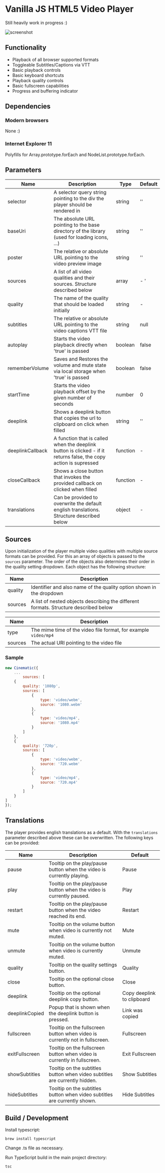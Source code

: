 # Vanilla JS HTML5 Video Player

Still heavily work in progress :)

![screenshot](https://user-images.githubusercontent.com/2427877/121416664-559c7c80-c969-11eb-95d7-aeed87b1168a.png)

## Functionality

- Playback of all browser supported formats
- Toggleable Subtitles/Captions via VTT
- Basic playback controls
- Basic keyboard shortcuts
- Playback quality controls
- Basic fullscreen capabilities
- Progress and buffering indicator

## Dependencies

### Modern browsers

None :)

### Internet Explorer 11

Polyfills for Array.prototype.forEach and NodeList.prototype.forEach.

## Parameters

| Name             | Description                                                                                                       | Type     | Default |
|------------------|-------------------------------------------------------------------------------------------------------------------|----------|--|
| selector         | A selector query string pointing to the div the player should be rendered in                                      | string   | '' |
| baseUri          | The absolute URL pointing to the base directory of the library (used for loading icons, ...)                      | string   | '' |
| poster           | The relative or absolute URL pointing to the video preview image                                                  | string   | '' |
| sources          | A list of all video qualities and their sources. Structure described below                                        | array    | - '
| quality          | The name of the quality that should be loaded initially                                                           | string   | - |
| subtitles        | The relative or absolute URL pointing to the video captions VTT file                                              | string   | null |
| autoplay         | Starts the video playback directly when 'true' is passed                                                          | boolean  | false |
| rememberVolume   | Saves and Restores the volume and mute state via local storage when 'true' is passed                              | boolean  | false |
| startTime        | Starts the video playback offset by the given number of seconds                                                   | number   | 0 |
| deeplink         | Shows a deeplink button that copies the url to clipboard on click when filled                                     | string   | '' |
| deeplinkCallback | A function that is called when the deeplink button is clicked - if it returns false, the copy action is supressed | function | - |
| closeCallback    | Shows a close button that invokes the provided callback on clicked when filled                                    | function | - |
| translations     | Can be provided to overwrite the default english translations. Structure described below                          | object   | - |

## Sources

Upon initialization of the player multiple video qualities with multiple source formats can be provided. For this an
array of objects is
passed to the `sources` parameter. The order of the objects also determines their order in the quality setting dropdown.
Each object has the following structure:

| Name | Description |
|---|---|
| quality | Identifier and also name of the quality option shown in the dropdown |
| sources | A list of nested objects describing the different formats. Structure described below |

| Name | Description |
|---|---|
| type | The mime time of the video file format, for example `video/mp4` |
| sources | The actual URI pointing to the video file |

### Sample

```javascript
new Cinematic({
    ...
        sources: [
    {
        quality: '1080p',
        sources: [
            {
                type: 'video/webm',
                source: '1080.webm'
            },
            {
                type: 'video/mp4',
                source: '1080.mp4'
            }
        ]
    },
    {
        quality: '720p',
        sources: [
            {
                type: 'video/webm',
                source: '720.webm'
            },
            {
                type: 'video/mp4',
                source: '720.mp4'
            }
        ]
    }
]
});
```

## Translations

The player provides english translations as a default. With the `translations` parameter described above these can be
overwritten.
The following keys can be provided:

| Name | Description | Default |
|---|---|---|
| pause | Tooltip on the play/pause button when the video is currently playing. | Pause |
| play | Tooltip on the play/pause button when the video is currently paused. | Play |
| restart | Tooltip on the play/pause button when the video reached its end. | Restart |
| mute | Tooltip on the volume button when video is currently not muted. | Mute |
| unmute | Tooltip on the volume button when video is currently muted. | Unmute |
| quality | Tooltip on the quality settings button. | Quality |
| close | Tooltip on the optional close button. | Close |
| deeplink | Tooltip on the optional deeplink copy button. | Copy deeplink to clipboard |
| deeplinkCopied | Popup that is shown when the deeplink button is pressed. | Link was copied |
| fullscreen | Tooltip on the fullscreen button when video is currently not in fullscreen. | Fullscreen |
| exitFullscreen | Tooltip on the fullscreen button when video is currently in fullscreen. | Exit Fullscreen |
| showSubtitles | Tooltip on the subtitles button when video subtitles are currently hidden. | Show Subtitles |
| hideSubtitles | Tooltip on the subtitles button when video subtitles are currently shown. | Hide Subtitles |

## Build / Development

Install typescript:

```
brew install typescript
```

Change .ts file as necessary.

Run TypeScript build in the main project directory:

```
tsc
```
